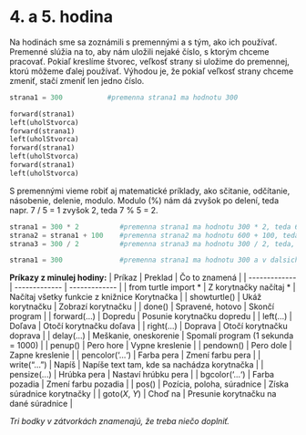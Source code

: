# 4. a 5. hodina

Na hodinách sme sa zoznámili s premennými a s tým, ako ich používať. Premenné slúžia na to, aby nám uložili nejaké číslo, s ktorým chceme pracovať. Pokiaľ kreslíme
štvorec, veľkosť strany si uložime do premennej, ktorú môžeme ďalej používať. Výhodou je, že pokiaľ veľkosť strany chceme zmeniť, stačí zmeniť len jedno číslo.

```python
strana1 = 300           #premenna strana1 ma hodnotu 300

forward(strana1)
left(uholStvorca)
forward(strana1)
left(uholStvorca)
forward(strana1)
left(uholStvorca)
forward(strana1)
left(uholStvorca)
```
S premennými vieme robiť aj matematické príklady, ako sčitanie, odčítanie, násobenie, delenie, modulo. Modulo (%) nám dá zvyšok po delení, teda napr. 7 / 5 = 1 zvyšok 2, teda
7 % 5 = 2.

```python
strana1 = 300 * 2          #premenna strana1 ma hodnotu 300 * 2, teda 600
strana2 = strana1 + 100    #premenna strana2 ma hodnotu 600 + 100, teda 700
strana3 = 300 / 2          #premenna strana3 ma hodnotu 300 / 2, teda, 150

strana1 = 300              #premenna strana1 ma hodnotu 300 a v dalsich prikazoch sa bude pouzivat tato hodnota
```

**Príkazy z minulej hodiny:**
| Príkaz  | Preklad | Čo to znamená |
| ------------- | ------------- | ------------- |
| from turtle import *  | Z korytnačky načítaj *  | Načítaj všetky funkcie z knižnice Korytnačka |
| showturtle()  | Ukáž korytnačku  | Zobrazí korytnačku |
| done()  | Spravené, hotovo  | Skončí program |
| forward(...)  | Dopredu  | Posunie korytnačku dopredu |
| left(...)  | Doľava  | Otočí korytnačku doľava |
| right(...)  | Doprava  | Otočí korytnačku doprava |
| delay(...)  | Meškanie, oneskorenie  | Spomalí program (1 sekunda = 1000) |
| penup()  | Pero hore  | Vypne kreslenie |
| pendown()  | Pero dole  | Zapne kreslenie |
| pencolor(‘...‘)  | Farba pera  | Zmení farbu pera |
| write(“…”)  | Napíš  |	Napíše text tam, kde sa nachádza korytnačka |
| pensize(...)  | Hrúbka pera  | Nastaví hrúbku pera |
| bgcolor(‘...‘)  | Farba pozadia  | Zmení farbu pozadia |
| pos()  | Pozícia, poloha, súradnice | Získa súradnice korytnačky |
| goto(*X*, *Y*)  | Choď na  | Presunie korytnačku na dané súradnice |

*Tri bodky v zátvorkách znamenajú, že treba niečo doplniť.*
